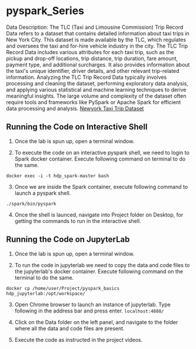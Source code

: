# pyspark_Series
Data Description:
The TLC (Taxi and Limousine Commission) Trip Record Data refers to a dataset that
contains detailed information about taxi trips in New York City. This dataset is made
available by the TLC, which regulates and oversees the taxi and for-hire vehicle industry
in the city.
The TLC Trip Record Data includes various attributes for each taxi trip, such as the
pickup and drop-off locations, trip distance, trip duration, fare amount, payment type,
and additional surcharges. It also provides information about the taxi's unique identifier,
driver details, and other relevant trip-related information.
Analyzing the TLC Trip Record Data typically involves processing and cleaning the
dataset, performing exploratory data analysis, and applying various statistical and
machine learning techniques to derive meaningful insights. The large volume and
complexity of the dataset often require tools and frameworks like PySpark or Apache
Spark for efficient data processing and analysis.
[Newyork Taxi Trip Dataset]([url](https://www.nyc.gov/site/tlc/about/tlc-trip-record-data.page))

## Running the Code on Interactive Shell

1. Once the lab is spun up, open a terminal window.

2. To execute the code on an interactive pyspark shell, we need to login to Spark docker container. Execute following command on terminal to do the same.

 ```docker exec -i -t hdp_spark-master bash```

3. Once we are inside the Spark container, execute following command to launch a pyspark shell.

 ```./spark/bin/pyspark```

4. Once the shell is launced, navigate into Project folder on Desktop, for getting the commands to run in the interactive shell.

## Running the Code on JupyterLab 
1. Once the lab is spun up, open a terminal window.

2. To run the code in jupyterlab we need to copy the data and code files to the jupyterlab's docker container. Execute following command on the terminal to do the same.

```docker cp /home/user/Project/pyspark_basics  hdp_jupyterlab:/opt/workspace/```

3. Open Chrome browser to launch an instance of jupyterlab. Type following in the address bar and press enter.
```localhost:4888/```

5. Click on the Data folder on the left panel, and navigate to the folder where all the data and code files are present.

6. Execute the code as instructed in the project videos.
